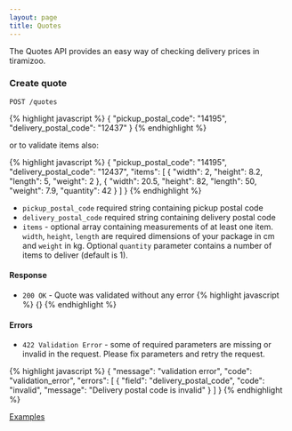 ```yaml
---
layout: page
title: Quotes
---
```


The Quotes API provides an easy way of checking delivery prices in
tiramizoo.

### Create quote

```
POST /quotes
```

{% highlight javascript %}
{
  "pickup_postal_code": "14195",
  "delivery_postal_code": "12437"
}
{% endhighlight %}

or to validate items also:

{% highlight javascript %}
{
  "pickup_postal_code": "14195",
  "delivery_postal_code": "12437",
  "items": [
    {
      "width": 2,
      "height": 8.2,
      "length": 5,
      "weight": 2
    },
    {
      "width": 20.5,
      "height": 82,
      "length": 50,
      "weight": 7.9,
      "quantity": 42
    }
  ]
}
{% endhighlight %}

* `pickup_postal_code` required string containing pickup postal code
* `delivery_postal_code` required string containing delivery postal code
* `items` - optional array containing measurements of at least one item.
  `width`, `height`, `length` are required dimensions of your package
  in cm and `weight` in kg. Optional `quantity` parameter contains a
  number of items to deliver (default is 1).

#### Response

* `200 OK` - Quote was validated without any error
{% highlight javascript %}
{}
{% endhighlight %}

#### Errors

* `422 Validation Error` - some of required parameters are missing or invalid in the request. Please fix parameters and retry the request.

{% highlight javascript %}
{
  "message": "validation error",
  "code": "validation_error",
  "errors": [
    {
      "field": "delivery_postal_code",
      "code": "invalid",
      "message": "Delivery postal code is invalid"
    }
  ]
}
{% endhighlight %}

[Examples](/sandbox.html#quotes)
